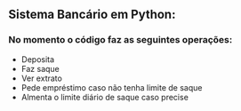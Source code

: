 ## Sistema Bancário em Python:
### No momento o código faz as seguintes operações:
- Deposita
- Faz saque
- Ver extrato
- Pede empréstimo caso não tenha limite de saque
- Almenta o limite diário de saque caso precise  
